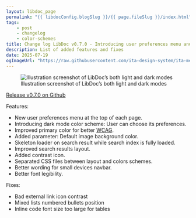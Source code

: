 ```yaml
---
layout: libdoc_page
permalink: "{{ libdocConfig.blogSlug }}/{{ page.fileSlug }}/index.html"
tags:
    - post
    - changelog
    - color-schemes
title: Change log LibDoc v0.7.0 - Introducing user preferences menu and color schemes
description: List of added features and fixes
date: 2025-07-19
ogImageUrl: "https://raw.githubusercontent.com/ita-design-system/ita-medias/refs/heads/main/libdoc.v0.7.0.dark.mode.avif"
---
```

<figure class="long-shadow">
    <img src="https://raw.githubusercontent.com/ita-design-system/ita-medias/refs/heads/main/libdoc.v0.7.0.dark.mode.avif"
        alt="Illustration screenshot of LibDoc’s both light and dark modes">
    <figcaption>Illustration screenshot of LibDoc’s both light and dark modes</figcaption>
</figure>

[Release v0.7.0 on Github](https://github.com/ita-design-system/eleventy-libdoc/releases/tag/0.7.0)

Features:

* New user preferences menu at the top of each page.
* Introducing dark mode color scheme: User can choose its preferences.
* Improved primary color for better [WCAG](https://www.w3.org/WAI/standards-guidelines/wcag/).
* Added parameter: Default image background color.
* Skeleton loader on search result while search index is fully loaded.
* Improved search results layout.
* Added contrast icon.
* Separated CSS files between layout and colors schemes.
* Better wording for small devices navbar.
* Better font legibility.

Fixes:

* Bad external link icon contrast
* Mixed lists numbered bullets position
* Inline code font size too large for tables